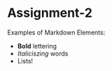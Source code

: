 # Assignment-2

Examples of Markdown Elements:
 - **Bold** lettering
 - *Italiciszing* words
 - Lists!
